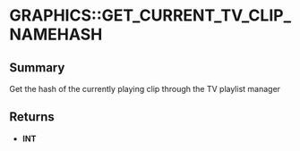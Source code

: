 # GRAPHICS::GET_CURRENT_TV_CLIP_NAMEHASH

## Summary
Get the hash of the currently playing clip through the TV playlist manager

## Returns
* **INT**